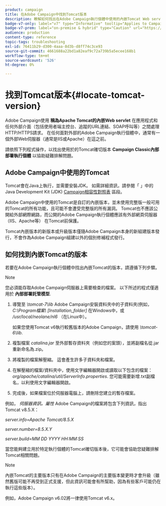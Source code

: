 ```yaml
---
product: campaign
title: 在Adobe Campaign中找到Tomcat版本
description: 瞭解如何找出在Adobe Campaign執行個體中使用的內嵌Tomcat Web servlet最新版本
badge-v7-only: label="v7" type="Informative" tooltip="Applies to Campaign Classic v7 only"
badge-v7-prem: label="on-premise & hybrid" type="Caution" url="https://experienceleague.adobe.com/docs/campaign-classic/using/installing-campaign-classic/architecture-and-hosting-models/hosting-models-lp/hosting-models.html" tooltip="Applies to on-premise and hybrid deployments only"
audience: production
content-type: reference
topic-tags: troubleshooting
exl-id: 76411b29-d300-4aaa-8d3b-d8ff74c3ce93
source-git-commit: 4661688a22bd1a82eaf9c72a739b5a5ecee168b1
workflow-type: tm+mt
source-wordcount: '526'
ht-degree: 0%

---
```


# 找到Tomcat版本{#locate-tomcat-version}



Adobe Campaign使用 **稱為Apache Tomcat的內嵌Web servlet** 在應用程式和任何外部介面（包括使用者端主控台、追蹤的URL連結、SOAP呼叫等）之間處理HTTP/HTTPS請求。 在任何面對外部的Adobe Campaign執行個體中，通常有一個外部Web伺服器（通常是IIS或Apache）在這之前。

請依照下列程式操作，以找出使用於的Tomcat確切版本 **Campaign Classic內部部署執行個體** 以協助疑難排解問題。

## Adobe Campaign中使用的Tomcat

Tomcat會在Java上執行，並需要安裝JDK。 如需詳細資訊，請參閱「 」中的Java Development Kit (JDK) [Campaign相容性對照表](../../rn/using/compatibility-matrix.md) 區段。

Adobe Campaign中使用的Tomcat是自訂的內嵌版本，並未使用完整版一般可用的Tomcat的所有功能，且可能不會遭受完整版的所有漏洞。 Tomcat也不應該公開給外部網際網路，而公開的Adobe Campaign執行個體應該有外部網頁伺服器（IIS、Apache等） 在Tomcat前保護。

Tomcat內嵌版本的新版本或升級版本僅隨Adobe Campaign本身的新組建版本發行，不會作為Adobe Campaign組建以外的個別修補程式發行。

## 如何找到內嵌Tomcat的版本

若要在Adobe Campaign執行個體中找出內嵌Tomcat的版本，請遵循下列步驟。

>[!NOTE]
>
>您必須能存取Adobe Campaign伺服器上需要檢查的檔案。 以下所述的程式僅適用於 **內部部署託管模型**.

1. 導覽至 *\tomcat-7\lib* Adobe Campaign安裝資料夾中的子資料夾(例如， *C:\Program檔案\ [Installation_folder]* 在Windows中，或 */usr/local/neolane/nl6* （在Linux中）。

   如果您使用Tomcat v6執行較舊版本的Adobe Campaign，請使用 *\tomcat-6\lib*.

1. 複製檔案 *catalina.jar* 至外部暫存資料夾（例如您的案頭），並將副檔名從.jar重新命名為.zip。

1. 將複製的檔案解壓縮。 這會產生許多子資料夾和檔案。

1. 在解壓縮的檔案/資料夾中，使用文字編輯器開啟或讀取以下包含的檔案： *org/apache/catalina/util/ServerInfo.properties*. 您可能需要新增.txt副檔名，以利使用文字編輯器開啟。

1. 完成後，如果檔案位於伺服器電腦上，請刪除您建立的暫存檔案。

例如， *伺服器資訊。屬性* Adobe Campaign的檔案將包含下列資訊，指出Tomcat v8.5.X：

*server.info=Apache Tomcat/8.5.X*

*server.number=8.5.X.Y*

*server.build=MM DD YYYY HH:MM:SS*

當您能夠建立用於特定執行個體的Tomcat確切版本後，它可能會協助您疑難排解Tomcat相關問題。

>[!NOTE]
>
>內嵌Tomcat的主要版本只有在Adobe Campaign的主要版本變更時才會升級（雖然舊版可能不再受到正式支援，但此資訊可能會有所幫助，因為有些客戶可能仍在執行這些版本）。
>
>例如，Adobe Campaign v6.02將一律使用Tomcat v6.x。
